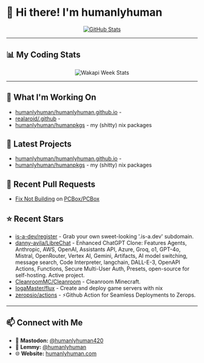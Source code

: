 # 👋 Hi there! I'm **humanlyhuman**

<p align="center">
  <a href="https://github.com/anuraghazra/github-readme-stats">
    <img align="center" src="https://github-readme-stats.vercel.app/api?username=humanlyhuman&show_icons=true&theme=react" alt="GitHub Stats" />
  </a>
</p>

---

## 📊 My Coding Stats  

<p align="center">
    <img src="https://github-readme-stats.vercel.app/api/wakatime?username=humanlyhunan&api_domain=wakapi.dev&bg_color=1A202C&title_color=2F855A&icon_color=2F855A&text_color=ffffff&custom_title=Wakapi%20Week%20Stats&layout=compact" alt="Wakapi Week Stats" />
</p>

---

## 🚀 What I'm Working On

- [humanlyhuman/humanlyhuman.github.io](https://github.com/humanlyhuman/humanlyhuman.github.io) - 
- [realaroid/.github](https://github.com/realaroid/.github) - 
- [humanlyhuman/humanpkgs](https://github.com/humanlyhuman/humanpkgs) - my (shitty) nix packages

## 🌱 Latest Projects

- [humanlyhuman/humanlyhuman.github.io](https://github.com/humanlyhuman/humanlyhuman.github.io) - 
- [humanlyhuman/humanpkgs](https://github.com/humanlyhuman/humanpkgs) - my (shitty) nix packages

## 🔨 Recent Pull Requests

- [Fix Not Building](https://github.com/PCBox/PCBox/pull/80) on [PCBox/PCBox](https://github.com/PCBox/PCBox)

## ⭐ Recent Stars

- [is-a-dev/register](https://github.com/is-a-dev/register) - Grab your own sweet-looking &#39;.is-a.dev&#39; subdomain.
- [danny-avila/LibreChat](https://github.com/danny-avila/LibreChat) - Enhanced ChatGPT Clone: Features Agents, Anthropic, AWS, OpenAI, Assistants API, Azure, Groq, o1, GPT-4o, Mistral, OpenRouter, Vertex AI, Gemini, Artifacts, AI model switching, message search, Code Interpreter, langchain, DALL-E-3, OpenAPI Actions, Functions, Secure Multi-User Auth, Presets, open-source for self-hosting. Active project.
- [CleanroomMC/Cleanroom](https://github.com/CleanroomMC/Cleanroom) - Cleanroom Minecraft.
- [IogaMaster/flux](https://github.com/IogaMaster/flux) - Create and deploy game servers with nix
- [zeropsio/actions](https://github.com/zeropsio/actions) - ⚡️Github Action for Seamless Deployments to Zerops.

---

## 📫 Connect with Me  
- 🐘 **Mastodon:** [@humanlyhuman420](https://universeodon.com/@humanlyhuman420)  
- 🌿 **Lemmy:** [@humanlyhuman](https://lemmy.today/u/humanlyhuman)  
- 🌐 **Website:** [humanlyhuman.com](https://humanlyhuman.com)
